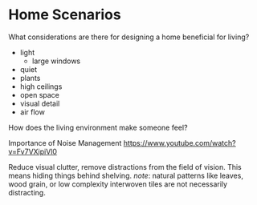 # Home Scenarios

What considerations are there for designing a home beneficial for living?

- light
    - large windows
- quiet
- plants
- high ceilings
- open space
- visual detail
- air flow

How does the living environment make someone feel?


Importance of Noise Management
https://www.youtube.com/watch?v=Fv7VXipiVl0

Reduce visual clutter, remove distractions from the field of vision. This means hiding things behind shelving.
_note_: natural patterns like leaves, wood grain, or low complexity interwoven tiles are not necessarily distracting.
